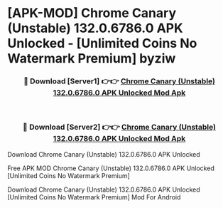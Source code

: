 # [APK-MOD] Chrome Canary (Unstable) 132.0.6786.0 APK Unlocked - [Unlimited Coins No Watermark Premium] byziw



<div align="center">
<h3>🔴 Download [Server1] 👉👉 <a href="https://momento.my/?title=Chrome_Canary_(Unstable)_132.0.6786.0_APK_Unlocked">Chrome Canary (Unstable) 132.0.6786.0 APK Unlocked Mod Apk</a></h3><br>

<h3>🔴 Download [Server2] 👉👉 <a href="https://momento.my/?title=Chrome_Canary_(Unstable)_132.0.6786.0_APK_Unlocked">Chrome Canary (Unstable) 132.0.6786.0 APK Unlocked Mod Apk</a></h3>
</div>



Download Chrome Canary (Unstable) 132.0.6786.0 APK Unlocked 

Free APK MOD Chrome Canary (Unstable) 132.0.6786.0 APK Unlocked [Unlimited Coins No Watermark Premium]

Download Chrome Canary (Unstable) 132.0.6786.0 APK Unlocked [Unlimited Coins No Watermark Premium] Mod For Android
